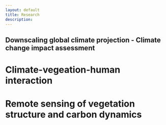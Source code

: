 ```yaml
---
layout: default
title: Research 
description: 
---
```



## Downscaling global climate projection - Climate change impact assessment









# Climate-vegeation-human interaction









# Remote sensing of vegetation structure and carbon dynamics
